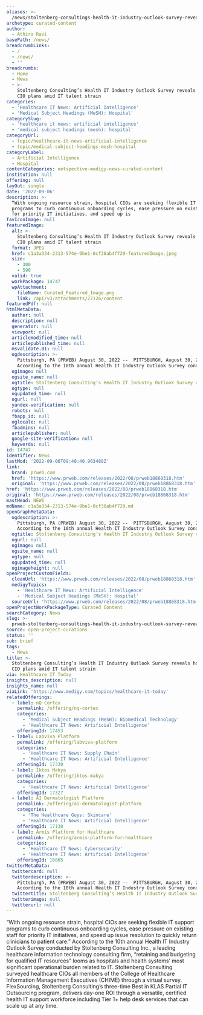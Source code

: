 ```yaml
---
aliases: >-
  /news/stoltenberg-consultings-health-it-industry-outlook-survey-reveals-hospital-cio-plans-amid-it-talent-strain
archetype: curated-content
author:
  - Athira Ravi
basePath: /news/
breadcrumbLinks:
  - /
  - /news/
  - ''
breadcrumbs:
  - Home
  - News
  - >-
    Stoltenberg Consulting’s Health IT Industry Outlook Survey reveals hospital
    CIO plans amid IT talent strain
categories:
  - 'Healthcare IT News: Artificial Intelligence'
  - 'Medical Subject Headings (MeSH): Hospital'
categorySlug:
  - 'healthcare it news: artificial intelligence'
  - 'medical subject headings (mesh): hospital'
categoryUrl:
  - topic/healthcare-it-news-artificial-intelligence
  - topic/medical-subject-headings-mesh-hospital
categoryLabel:
  - Artificial Intelligence
  - Hospital
contentCategories: netspective-medigy-news-curated-content
institution: null
offering: null
layOut: single
date: '2022-09-06'
description: >-
  “With ongoing resource strain, hospital CIOs are seeking flexible IT support
  programs to curb continuous onboarding cycles, ease pressure on existing staff
  for priority IT initiatives, and speed up is
favIconImage: null
featuredImage:
  alt: >-
    Stoltenberg Consulting’s Health IT Industry Outlook Survey reveals hospital
    CIO plans amid IT talent strain
  format: JPEG
  href: c1a3a334-2313-574e-9be1-0cf38ab4f729-featuredImage.jpeg
  size:
    - 300
    - 590
  valid: true
  workPackage: 14747
  wpAttachment:
    fileName: Curated_Featured_Image.png
    link: /api/v3/attachments/27126/content
featuredPdf: null
htmlMetaData:
  author: null
  description: null
  generator: null
  viewport: null
  articlemodified_time: null
  articlepublished_time: null
  msvalidate.01: null
  ogdescription: >-
    Pittsburgh, PA (PRWEB) August 30, 2022 --  PITTSBURGH, August 30, 2022 —
    According to the 10th annual Health IT Industry Outlook Survey conducted by
  ogimage: null
  ogsite_name: null
  ogtitle: Stoltenberg Consulting’s Health IT Industry Outlook Survey reveals hos
  ogtype: null
  ogupdated_time: null
  ogurl: null
  yandex-verification: null
  robots: null
  fbapp_id: null
  oglocale: null
  fbadmins: null
  articlepublisher: null
  google-site-verification: null
  keywords: null
id: 14747
identifier: News
lastMod: '2022-09-06T09:40:40.963488Z'
link:
  brand: prweb.com
  href: 'https://www.prweb.com/releases/2022/08/prweb18868318.htm'
  original: 'https://www.prweb.com/releases/2022/08/prweb18868318.htm'
href: 'https://www.prweb.com/releases/2022/08/prweb18868318.htm'
original: 'https://www.prweb.com/releases/2022/08/prweb18868318.htm'
mastHead: NEWS
mdName: c1a3a334-2313-574e-9be1-0cf38ab4f729.md
openGraphMetaData:
  ogdescription: >-
    Pittsburgh, PA (PRWEB) August 30, 2022 --  PITTSBURGH, August 30, 2022 —
    According to the 10th annual Health IT Industry Outlook Survey conducted by
  ogtitle: Stoltenberg Consulting’s Health IT Industry Outlook Survey reveals hos
  ogurl: null
  ogimage: null
  ogsite_name: null
  ogtype: null
  ogupdated_time: null
  ogimageheight: null
openProjectCustomFields:
  cleanUrl: 'https://www.prweb.com/releases/2022/08/prweb18868318.htm'
  medigyTopics:
    - 'Healthcare IT News: Artificial Intelligence'
    - 'Medical Subject Headings (MeSH): Hospital'
  sourceUrl: 'https://www.prweb.com/releases/2022/08/prweb18868318.htm'
openProjectWorkPackageType: Curated Content
searchCategory: News
slug: >-
  prweb-stoltenberg-consultings-health-it-industry-outlook-survey-reveals-hospital-cio-plans-amid-it-talent-strain
source: open-project-curations
status: ''
sub: brief
tags:
  - News
title: >-
  Stoltenberg Consulting’s Health IT Industry Outlook Survey reveals hospital
  CIO plans amid IT talent strain
via: Healthcare IT Today
insights_description: null
insights_name: null
viaLink: 'https://www.medigy.com/topics/healthcare-it-today'
relatedOfferings:
  - label: nQ Cortex
    permalink: /offering/nq-cortex
    categories:
      - 'Medical Subject Headings (MeSH): Biomedical Technology'
      - 'Healthcare IT News: Artificial Intelligence'
    offeringId: 17453
  - label: Labviva Platform
    permalink: /offering/labviva-platform
    categories:
      - 'Healthcare IT News: Supply Chain'
      - 'Healthcare IT News: Artificial Intelligence'
    offeringId: 17330
  - label: Iktos Makya
    permalink: /offering/iktos-makya
    categories:
      - 'Healthcare IT News: Artificial Intelligence'
    offeringId: 17327
  - label: AI Dermatologist Platform
    permalink: /offering/ai-dermatologist-platform
    categories:
      - 'The Healthcare Guys: Skincare'
      - 'Healthcare IT News: Artificial Intelligence'
    offeringId: 17130
  - label: Armis Platform for Healthcare
    permalink: /offering/armis-platform-for-healthcare
    categories:
      - 'Healthcare IT News: Cybersecurity'
      - 'Healthcare IT News: Artificial Intelligence'
    offeringId: 16865
twitterMetaData:
  twittercard: null
  twitterdescription: >-
    Pittsburgh, PA (PRWEB) August 30, 2022 --  PITTSBURGH, August 30, 2022 —
    According to the 10th annual Health IT Industry Outlook Survey conducted by
  twittertitle: Stoltenberg Consulting’s Health IT Industry Outlook Survey reveals hos
  twitterimage: null
  twitterurl: null
---
```

<p>“With ongoing resource strain, hospital CIOs are seeking flexible IT support programs to curb continuous onboarding cycles, ease pressure on existing staff for priority IT initiatives, and speed up issue resolution to quickly return clinicians to patient care.”
According to the 10th annual Health IT Industry Outlook Survey conducted by Stoltenberg Consulting Inc., a leading healthcare information technology consulting firm, “retaining and budgeting for qualified IT resources” looms as hospitals and health systems’ most significant operational burden related to IT.
Stoltenberg Consulting surveyed healthcare CIOs all members of the College of Healthcare Information Management Executives (CHIME) through a virtual survey.
FlexSourcing, Stoltenberg Consulting’s three-time Best in KLAS Partial IT Outsourcing program, delivers day-one ROI through a versatile, certified health IT support workforce including Tier 1+ help desk services that can scale up at any time.</p>